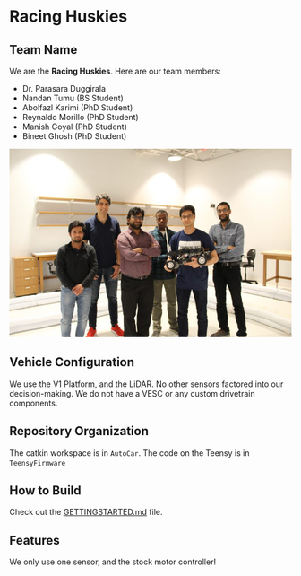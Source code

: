 # Racing Huskies

## Team Name

We are the **Racing Huskies**.
Here are our team members:

- Dr. Parasara Duggirala
- Nandan Tumu (BS Student)
- Abolfazl Karimi (PhD Student)
- Reynaldo Morillo (PhD Student)
- Manish Goyal (PhD Student)
- Bineet Ghosh (PhD Student)

![Our Team](../Connecticut/RacingHuskies.jpg "The Racing Huskies Team")

## Vehicle Configuration

We use the V1 Platform, and the LiDAR. No other sensors factored into our decision-making. We do not have a VESC or any custom drivetrain components.

## Repository Organization

The catkin workspace is in `AutoCar`. The code on the Teensy is in `TeensyFirmware`

## How to Build

Check out the [GETTINGSTARTED.md](AutoCar/GETTINGSTARTED.md) file.

## Features

We only use one sensor, and the stock motor controller!
